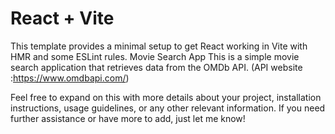 # React + Vite

This template provides a minimal setup to get React working in Vite with HMR and some ESLint rules.
Movie Search App
This is a simple movie search application that retrieves data from the OMDb API.
(API website :https://www.omdbapi.com/)

Feel free to expand on this with more details about your project, installation instructions, usage guidelines, or any other relevant information. If you need further assistance or have more to add, just let me know!


